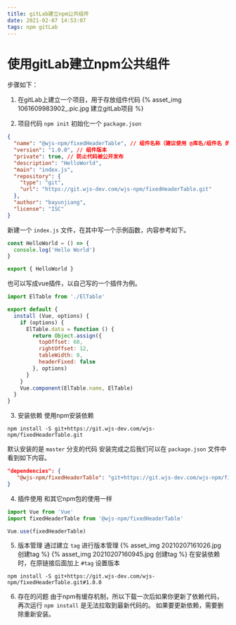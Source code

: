 ```yaml
---
title: gitLab建立npm公共组件
date: 2021-02-07 14:53:07
tags: npm gitLab
---
```


# 使用gitLab建立npm公共组件
步骤如下：

1. 在gitLab上建立一个项目，用于存放组件代码
{% asset_img 1061609983902_.pic.jpg 建立gitLab项目 %}

2. 项目代码
`npm init` 初始化一个 `package.json`
```json
{
  "name": "@wjs-npm/fixedHeaderTable", // 组件名称（建议使用 @库名/组件名 的写法）
  "version": "1.0.0", // 组件版本
  "private": true, // 防止代码被公开发布
  "description": "HelloWorld",
  "main": "index.js",
  "repository": {
    "type": "git",
    "url": "https://git.wjs-dev.com/wjs-npm/fixedHeaderTable.git"
  },
  "author": "bayunjiang",
  "license": "ISC"
}
```
新建一个 `index.js` 文件，在其中写一个示例函数，内容参考如下。
```js
const HelloWorld = () => {
  console.log('Hello World')
}

export { HelloWorld }
```
也可以写成vue插件，以自己写的一个插件为例。
```js
import ElTable from './ElTable'

export default {
  install (Vue, options) {
    if (options) {
      ElTable.data = function () {
        return Object.assign({
          topOffset: 60,
          rightOffset: 12,
          tableWidth: 0,
          headerFixed: false
        }, options)
      }
    }
    Vue.component(ElTable.name, ElTable)
  }
}
```

3. 安装依赖
使用npm安装依赖
```
npm install -S git+https://git.wjs-dev.com/wjs-npm/fixedHeaderTable.git
```
默认安装的是 `master` 分支的代码 
安装完成之后我们可以在 `package.json` 文件中看到如下内容。
```json
"dependencies": {
   "@wjs-npm/fixedHeaderTable": "git+https://git.wjs-dev.com/wjs-npm/fixedHeaderTable.git"
}
```

4. 插件使用
和其它npm包的使用一样
```js
import Vue from 'Vue'
import fixedHeaderTable from '@wjs-npm/fixedHeaderTable'

Vue.use(fixedHeaderTable)
```
5. 版本管理
通过建立 `tag` 进行版本管理
{% asset_img 20210207161026.jpg 创建tag %}
{% asset_img 20210207160945.jpg 创建tag %}
在安装依赖时，在原链接后面加上 `#tag` 设置版本
```
npm install -S git+https://git.wjs-dev.com/wjs-npm/fixedHeaderTable.git#1.0.0
```

6. 存在的问题
由于npm有缓存机制，所以下载一次后如果你更新了依赖代码，再次运行 `npm install` 是无法拉取到最新代码的。 
如果要更新依赖，需要删除重新安装。